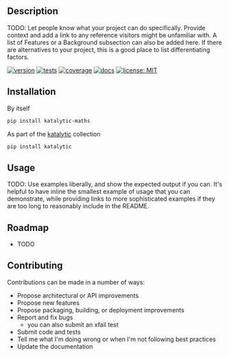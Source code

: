 ## Description
TODO: Let people know what your project can do specifically. Provide context and add a link to any reference visitors might be unfamiliar with. A list of Features or a Background subsection can also be added here. If there are alternatives to your project, this is a good place to list differentiating factors.

[![version](https://img.shields.io/pypi/v/katalytic-maths)](https://pypi.org/project/katalytic-maths/)
[![tests](https://gitlab.com/katalytic/katalytic-maths/badges/main/pipeline.svg?key_text=tests&key_width=38)](https://gitlab.com/katalytic/katalytic-maths/-/commits/main)
[![coverage](https://gitlab.com/katalytic/katalytic-maths/badges/main/coverage.svg)](https://gitlab.com/katalytic/katalytic-maths/-/commits/main)
[![docs](https://img.shields.io/readthedocs/katalytic-maths.svg)](https://katalytic-maths.readthedocs.io/en/latest/)
[![license: MIT](https://img.shields.io/badge/License-MIT-yellow.svg)](https://opensource.org/licenses/MIT)

## Installation
By itself
```bash
pip install katalytic-maths
```

As part of the [katalytic](https://gitlab.com/katalytic/katalytic) collection
```bash
pip install katalytic
```

## Usage
TODO: Use examples liberally, and show the expected output if you can. It's helpful to have inline the smallest example of usage that you can demonstrate, while providing links to more sophisticated examples if they are too long to reasonably include in the README.

## Roadmap
- TODO

## Contributing
Contributions can be made in a number of ways:
- Propose architectural or API improvements
- Propose new features
- Propose packaging, building, or deployment improvements
- Report and fix bugs
	- you can also submit an xfail test
- Submit code and tests
- Tell me what I'm doing wrong or when I'm not following best practices
- Update the documentation


